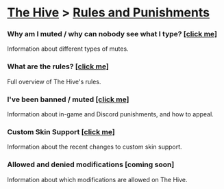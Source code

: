 # [The Hive](https://hive.growtopics.xyz/hive/) > [Rules and Punishments](https://hive.growtopics.xyz/hive/rules/)

### Why am I muted / why can nobody see what I type? [[click me]](https://hive.growtopics.xyz/hive/rules/mutes/)
Information about different types of mutes.

### What are the rules? [[click me]](https://hive.growtopics.xyz/hive/rules/guidelines/)
Full overview of The Hive's rules.

### I've been banned / muted [[click me]](https://hive.growtopics.xyz/hive/rules/bans/)
Information about in-game and Discord punishments, and how to appeal.

### Custom Skin Support [[click me]](https://hive.growtopics.xyz/hive/rules/skins/)
Information about the recent changes to custom skin support.

### Allowed and denied modifications [coming soon]
Information about which modifications are allowed on The Hive.

